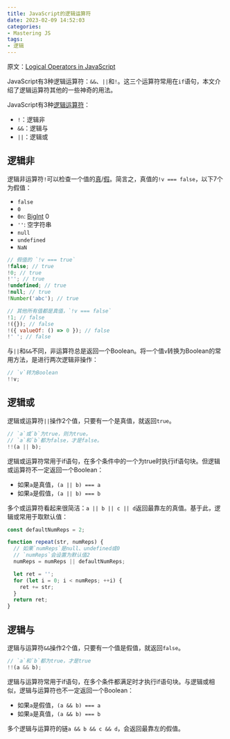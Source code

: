 ```yaml
---
title: JavaScript的逻辑运算符
date: 2023-02-09 14:52:03
categories:
- Mastering JS
tags:
- 逻辑
---
```


原文：[Logical Operators in JavaScript](https://masteringjs.io/tutorials/fundamentals/logical-operators)

JavaScript有3种逻辑运算符：`&&`、`||`和`!`。这三个运算符常用在`if`语句，本文介绍了逻辑运算符其他的一些神奇的用法。

<!-- more -->

JavaScript有3种[逻辑运算符](https://developer.mozilla.org/en-US/docs/Web/JavaScript/Reference/Operators/Logical_Operators)：

* `!`：逻辑非
* `&&`：逻辑与
* `||`：逻辑或

## 逻辑非

逻辑非运算符`!`可以检查一个值的[真](https://masteringjs.io/tutorials/fundamentals/truthy)/[假](https://masteringjs.io/tutorials/fundamentals/falsy)。简言之，真值的`!v === false`，以下7个为假值：

* `false`
* `0`
* `0n`: [BigInt](http://thecodebarbarian.com/an-overview-of-bigint-in-node-js.html) 0
* `''`: 空字符串
* `null`
* `undefined`
* `NaN`

```javascript
// 假值的 `!v === true`
!false; // true
!0; // true
!''; // true
!undefined; // true
!null; // true
!Number('abc'); // true

// 其他所有值都是真值，`!v === false`
!1; // false
!({}); // false
!({ valueOf: () => 0 }); // false
!' '; // false
```

与`||`和`&&`不同，非运算符总是返回一个Boolean。将一个值`v`转换为Boolean的常用方法，是进行两次逻辑非操作：

```javascript
// `v`转为Boolean
!!v;
```

## 逻辑或

逻辑或运算符`||`操作2个值，只要有一个是真值，就返回`true`。

```javascript
// `a`或`b`为true，则为true。
// `a`和`b`都为false，才是false。
!!(a || b);
```

逻辑或运算符常用于if语句，在多个条件中的一个为true时执行if语句块。但逻辑或运算符不一定返回一个Boolean：

* 如果`a`是真值，`(a || b) === a`
* 如果`a`是假值，`(a || b) === b`

多个或运算符看起来很简洁：`a || b || c || d`返回最靠左的真值。基于此，逻辑或常用于取默认值：

```javascript
const defaultNumReps = 2;

function repeat(str, numReps) {
  // 如果`numReps`是null、undefined或0
  // `numReps`会设置为默认值2
  numReps = numReps || defaultNumReps;

  let ret = '';
  for (let i = 0; i < numReps; ++i) {
    ret += str;
  }
  return ret;
}
```

## 逻辑与

逻辑与运算符`&&`操作2个值，只要有一个值是假值，就返回`false`。

```javascript
// `a`和`b`都为true，才是true
!!(a && b);
```

逻辑与运算符常用于if语句，在多个条件都满足时才执行if语句块。与逻辑或相似，逻辑与运算符也不一定返回一个Boolean：

* 如果`a`是假值，`(a && b) === a`
* 如果`a`是真值，`(a && b) === b`

多个逻辑与运算符的链`a && b && c && d`，会返回最靠左的假值。
